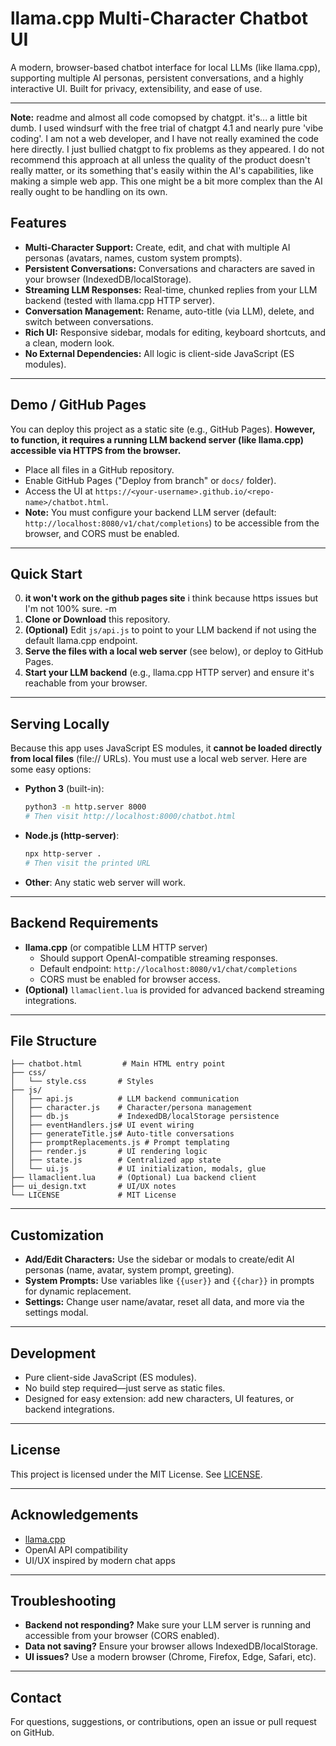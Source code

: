 # llama.cpp Multi-Character Chatbot UI

A modern, browser-based chatbot interface for local LLMs (like llama.cpp), supporting multiple AI personas, persistent conversations, and a highly interactive UI. Built for privacy, extensibility, and ease of use.

---

**Note:** readme and almost all code comopsed by chatgpt. it's... a little bit dumb. I used windsurf with the free trial of chatgpt 4.1 and nearly pure 'vibe coding'. I am not a web developer, and I have not really examined the code here directly. I just bullied chatgpt to fix problems as they appeared. I do not recommend this approach at all unless the quality of the product doesn't really matter, or its something that's easily within the AI's capabilities, like making a simple web app. This one might be a bit more complex than the AI really ought to be handling on its own.

## Features

- **Multi-Character Support:** Create, edit, and chat with multiple AI personas (avatars, names, custom system prompts).
- **Persistent Conversations:** Conversations and characters are saved in your browser (IndexedDB/localStorage).
- **Streaming LLM Responses:** Real-time, chunked replies from your LLM backend (tested with llama.cpp HTTP server).
- **Conversation Management:** Rename, auto-title (via LLM), delete, and switch between conversations.
- **Rich UI:** Responsive sidebar, modals for editing, keyboard shortcuts, and a clean, modern look.
- **No External Dependencies:** All logic is client-side JavaScript (ES modules).

---

## Demo / GitHub Pages

You can deploy this project as a static site (e.g., GitHub Pages). **However, to function, it requires a running LLM backend server (like llama.cpp) accessible via HTTPS from the browser.**

- Place all files in a GitHub repository.
- Enable GitHub Pages ("Deploy from branch" or `docs/` folder).
- Access the UI at `https://<your-username>.github.io/<repo-name>/chatbot.html`.
- **Note:** You must configure your backend LLM server (default: `http://localhost:8080/v1/chat/completions`) to be accessible from the browser, and CORS must be enabled.

---

## Quick Start

0. **it won't work on the github pages site** i think because https issues but I'm not 100% sure. -m
1. **Clone or Download** this repository.
2. **(Optional)** Edit `js/api.js` to point to your LLM backend if not using the default llama.cpp endpoint.
3. **Serve the files with a local web server** (see below), or deploy to GitHub Pages.
4. **Start your LLM backend** (e.g., llama.cpp HTTP server) and ensure it's reachable from your browser.

---

## Serving Locally

Because this app uses JavaScript ES modules, it **cannot be loaded directly from local files** (file:// URLs). You must use a local web server. Here are some easy options:

- **Python 3** (built-in):
  ```sh
  python3 -m http.server 8000
  # Then visit http://localhost:8000/chatbot.html
  ```
- **Node.js (http-server)**:
  ```sh
  npx http-server .
  # Then visit the printed URL
  ```
- **Other**: Any static web server will work.

---

## Backend Requirements

- **llama.cpp** (or compatible LLM HTTP server)
  - Should support OpenAI-compatible streaming responses.
  - Default endpoint: `http://localhost:8080/v1/chat/completions`
  - CORS must be enabled for browser access.
- **(Optional)** `llamaclient.lua` is provided for advanced backend streaming integrations.

---

## File Structure

```
├── chatbot.html         # Main HTML entry point
├── css/
│   └── style.css       # Styles
├── js/
│   ├── api.js          # LLM backend communication
│   ├── character.js    # Character/persona management
│   ├── db.js           # IndexedDB/localStorage persistence
│   ├── eventHandlers.js# UI event wiring
│   ├── generateTitle.js# Auto-title conversations
│   ├── promptReplacements.js # Prompt templating
│   ├── render.js       # UI rendering logic
│   ├── state.js        # Centralized app state
│   └── ui.js           # UI initialization, modals, glue
├── llamaclient.lua     # (Optional) Lua backend client
├── ui_design.txt       # UI/UX notes
└── LICENSE             # MIT License
```

---

## Customization

- **Add/Edit Characters:** Use the sidebar or modals to create/edit AI personas (name, avatar, system prompt, greeting).
- **System Prompts:** Use variables like `{{user}}` and `{{char}}` in prompts for dynamic replacement.
- **Settings:** Change user name/avatar, reset all data, and more via the settings modal.

---

## Development

- Pure client-side JavaScript (ES modules).
- No build step required—just serve as static files.
- Designed for easy extension: add new characters, UI features, or backend integrations.

---

## License

This project is licensed under the MIT License. See [LICENSE](LICENSE).

---

## Acknowledgements

- [llama.cpp](https://github.com/ggerganov/llama.cpp)
- OpenAI API compatibility
- UI/UX inspired by modern chat apps

---

## Troubleshooting

- **Backend not responding?** Make sure your LLM server is running and accessible from your browser (CORS enabled).
- **Data not saving?** Ensure your browser allows IndexedDB/localStorage.
- **UI issues?** Use a modern browser (Chrome, Firefox, Edge, Safari, etc).

---

## Contact

For questions, suggestions, or contributions, open an issue or pull request on GitHub.
